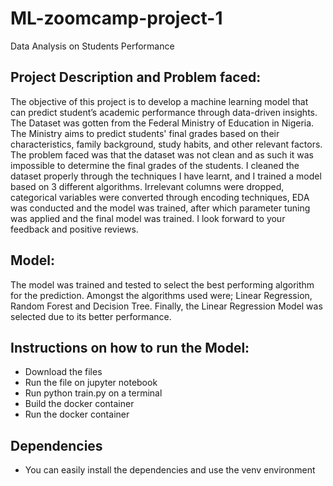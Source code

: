 # ML-zoomcamp-project-1
Data Analysis on Students Performance
## Project Description and Problem faced:
The objective of this project is to develop a machine learning model that can predict student’s academic performance through data-driven insights. The Dataset was gotten from the Federal Ministry of Education in Nigeria. The Ministry aims to predict students' final grades based on their characteristics, family background, study habits, and other relevant factors. The problem faced was that the dataset was not clean and as such it was impossible to determine the final grades of the students. I cleaned the dataset properly through the techniques I have learnt, and I trained a model based on 3 different algorithms. Irrelevant columns were dropped, categorical variables were converted through encoding techniques, EDA was conducted and the model was trained, after which parameter tuning was applied and the final model was trained. I look forward to your feedback and positive reviews.
## Model:
The model was trained and tested to select the best performing algorithm for the prediction. Amongst the algorithms used were; Linear Regression, Random Forest and Decision Tree. Finally, the Linear Regression Model was selected due to its better performance.
## Instructions on how to run the Model:
-	Download the files
-	Run the file on jupyter notebook
-	Run python train.py on a terminal
-	Build the docker container
-	Run the docker container

## Dependencies
- You can easily install the dependencies and use the venv environment
